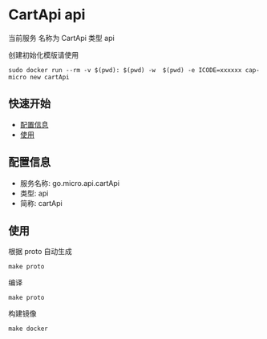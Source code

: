 # CartApi api 

当前服务 名称为 CartApi 类型 api 

创建初始化模版请使用

```
sudo docker run --rm -v $(pwd): $(pwd) -w  $(pwd) -e ICODE=xxxxxx cap-micro new cartApi
```

## 快速开始

- [配置信息](#配置信息)
- [使用](#使用)

## 配置信息

- 服务名称: go.micro.api.cartApi
- 类型: api
- 简称: cartApi

 

## 使用
根据 proto 自动生成
```
make proto
```

编译
```
make proto
```

构建镜像
```
make docker
```